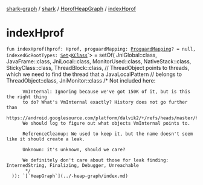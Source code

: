 [shark-graph](../../index.md) / [shark](../index.md) / [HprofHeapGraph](index.md) / [indexHprof](./index-hprof.md)

# indexHprof

`fun indexHprof(hprof: Hprof, proguardMapping: `[`ProguardMapping`](../-proguard-mapping/index.md)`? = null, indexedGcRootTypes: `[`Set`](https://kotlinlang.org/api/latest/jvm/stdlib/kotlin.collections/-set/index.html)`<`[`KClass`](https://kotlinlang.org/api/latest/jvm/stdlib/kotlin.reflect/-k-class/index.html)`<out GcRoot>> = setOf(
          JniGlobal::class,
          JavaFrame::class,
          JniLocal::class,
          MonitorUsed::class,
          NativeStack::class,
          StickyClass::class,
          ThreadBlock::class,
          // ThreadObject points to threads, which we need to find the thread that a JavaLocalPattern
          // belongs to
          ThreadObject::class,
          JniMonitor::class
          /*
          Not included here:

          VmInternal: Ignoring because we've got 150K of it, but is this the right thing
          to do? What's VmInternal exactly? History does not go further than
          https://android.googlesource.com/platform/dalvik2/+/refs/heads/master/hit/src/com/android/hit/HprofParser.java#77
          We should log to figure out what objects VmInternal points to.

          ReferenceCleanup: We used to keep it, but the name doesn't seem like it should create a leak.

          Unknown: it's unknown, should we care?

          We definitely don't care about those for leak finding: InternedString, Finalizing, Debugger, Unreachable
           */
      )): `[`HeapGraph`](../-heap-graph/index.md)